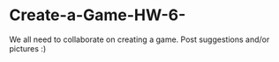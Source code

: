 # Create-a-Game-HW-6-
We all need to collaborate on creating a game. Post suggestions and/or pictures :)
